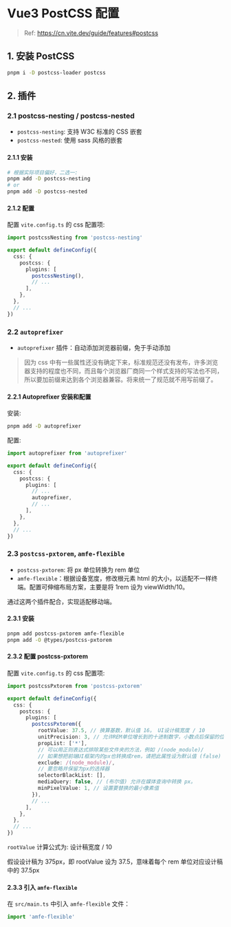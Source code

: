 # Vue3 PostCSS 配置

> Ref: <https://cn.vite.dev/guide/features#postcss>

## 1. 安装 PostCSS

```bash
pnpm i -D postcss-loader postcss
```

## 2. 插件

### 2.1 postcss-nesting / postcss-nested

* `postcss-nesting`: 支持 W3C 标准的 CSS 嵌套
* `postcss-nested`: 使用 sass 风格的嵌套

#### 2.1.1 安装

```bash
# 根据实际项目偏好，二选一:
pnpm add -D postcss-nesting
# or
pnpm add -D postcss-nested
```

#### 2.1.2 配置

配置 `vite.config.ts` 的 css 配置项:

```typescript
import postcssNesting from 'postcss-nesting'

export default defineConfig({
  css: {
    postcss: {
      plugins: [
        postcssNesting(),
        // ...
      ],
    },
  },
  // ...
})
```

### 2.2 `autoprefixer`

* `autoprefixer` 插件：自动添加浏览器前缀，免于手动添加

> 因为 css 中有一些属性还没有确定下来，标准规范还没有发布，许多浏览器支持的程度也不同，而且每个浏览器厂商同一个样式支持的写法也不同，所以要加前缀来达到各个浏览器兼容。将来统一了规范就不用写前缀了。

#### 2.2.1 Autoprefixer 安装和配置

安装:

```bash
pnpm add -D autoprefixer
```

配置:

```typescript
import autoprefixer from 'autoprefixer'

export default defineConfig({
  css: {
    postcss: {
      plugins: [
        // ...
        autoprefixer,
        // ...
      ],
    },
  },
  // ...
})
```

### 2.3 `postcss-pxtorem`, `amfe-flexible`

* `postcss-pxtorem`: 将 px 单位转换为 rem 单位
* `amfe-flexible`：根据设备宽度，修改根元素 html 的大小，以适配不一样终端。配置可伸缩布局方案，主要是将 1rem 设为 viewWidth/10。

通过这两个插件配合，实现适配移动端。

#### 2.3.1 安装

```bash
pnpm add postcss-pxtorem amfe-flexible
pnpm add -O @types/postcss-pxtorem
```

#### 2.3.2 配置 postcss-pxtorem

配置 `vite.config.ts` 的 css 配置项:

```typescript
import postcssPxtorem from 'postcss-pxtorem'

export default defineConfig({
  css: {
    postcss: {
      plugins: [
        postcssPxtorem({
          rootValue: 37.5, // 换算基数，默认值 16。 UI设计稿宽度 / 10
          unitPrecision: 3, // 允许REM单位增长到的十进制数字，小数点后保留的位数。
          propList: ['*'],
          // 可以用正则表达式排除某些文件夹的方法，例如 /(node_module)/
          // 如果想把前端UI框架内的px也转换成rem，请把此属性设为默认值 (false)
          exclude: /(node_module)/,
          // 要忽略并保留为px的选择器
          selectorBlackList: [],
          mediaQuery: false, // (布尔值) 允许在媒体查询中转换 px。
          minPixelValue: 1, // 设置要替换的最小像素值
        }),
        // ...
      ],
    },
  },
  // ...
})
```

`rootValue` 计算公式为: 设计稿宽度 / 10

假设设计稿为 375px，即 rootValue 设为 37.5，意味着每个 rem 单位对应设计稿中的 37.5px

#### 2.3.3 引入 `amfe-flexible`

在 `src/main.ts` 中引入 `amfe-flexible` 文件：

```typescript
import 'amfe-flexible'
```
